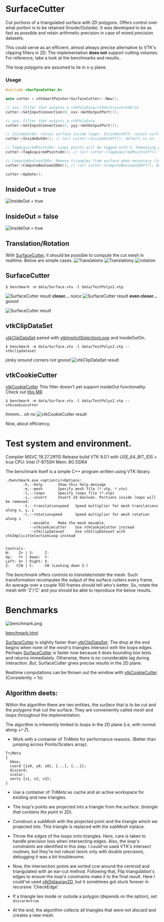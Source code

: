 # SurfaceCutter
Cut portions of a triangulated surface with 2D polygons. Offers control over what portion is to be retained (Inside/Outside).
It was developed to be as fast as possible and retain arithmetic precision in case of mixed precision datasets.

This could serve as an efficient, almost always precise alternative to VTK's clipping filters in 2D.
The implementation **does not** support cutting volumes. For reference, take a look at the benchmarks and results..

The loop polygons are assumed to lie in x-y plane.

### Usage
```c++
#include <SurfaceCutter.h>

auto cutter = vtkSmartPointer<SurfaceCutter>::New();

// xxx: filter that outputs a vtkPolyData/vtkUnstrucutredGrid
cutter->SetInputConnection(0, xxx->GetOutputPort());

// yyy: filter that outputs a vtkPolyData
cutter->SetInputConnection(1, yyy->GetOutputPort());

// InsideOutOn: retain surface inside loops. InsideOutOff: retain surface outside loops.
cutter->InsideOutOn(); // (or) cutter->InsideOutOff(); default is on.

// TagAcquiredPointsOn: Loops points will be tagged with 1. Remaining points will be tagged 0.
cutter->TagAcquiredPointsOn(); // (or) cutter->TagAcquiredPointsOff(); default is on.

// ComputeBoolean2DOn: Remove triangles from surface when necessary (inside/outside a loop)
cutter->ComputeBoolean2DOn(); // (or) cutter->ComputeBoolean2DOff(); default is on.

cutter->Update();

```

## InsideOut = true
![InsideOut = true](illustrations/testInsideOutTrue.png)

## InsideOut = false
![InsideOut = true](illustrations/testInsideOutFalse.png)

## Translation/Rotation
With [SurfaceCutter](https://github.com/jaswantp/SurfaceCutter), it should be possible to
compute the cut mesh in realtime. Below are simple cases.
![Translationx](illustrations/translationx.gif)
![Translationy](illustrations/translationy.gif)
![rotation](illustrations/rotation.gif)

## SurfaceCutter
```
$ benchmark -m data/Surface.vtu -l data/TestPolys2.vtp
```
![SurfaceCutter result](illustrations/SurfaceCutter1.png)
**closer...** *noice*
![SurfaceCutter result](illustrations/SurfaceCutter2.png)
**even closer...** *goood*

![SurfaceCutter result](illustrations/SurfaceCutter3.png)

## vtkClipDataSet
[vtkClipDataSet](https://vtk.org/doc/nightly/html/classvtkClipDataSet.html)
paired with 
[vtkImplicitSelectionLoop](https://vtk.org/doc/nightly/html/classvtkImplicitSelectionLoop.html)
and InsideOutOn.
```
$ benchmark -m data/Surface.vtu -l data/TestPolys2.vtp --vtkclipdataset
```
*janky around corners* *not goood*
![vtkClipDataSet result](illustrations/vtkClipDataSet.png)

## vtkCookieCutter
[vtkCookieCutter](https://vtk.org/doc/nightly/html/classvtkCookieCutter.html)
This filter doesn't yet support insideOut functionality. Check out [this MR](https://gitlab.kitware.com/vtk/vtk/-/merge_requests/5731)
```
$ benchmark -m data/Surface.vtu -l data/TestPolys2.vtp --vtkcookiecutter
```
*hmmm... oh no*
![vtkCookieCutter result](illustrations/vtkCookieCutter.png)

Now, about efficiency, 

# Test system and environment.
Compiler MSVC 19.27.29110
Release build VTK 9.0.1 with USE_64_BIT_IDS = true
CPU: Intel i7-8750H
Mem: 8G DDR4

The benchmark itself is a simple C++ program written using VTK library.
```
./benchmark.exe <option(s)>Options:
        -h,--help       Show this help message
        -m,--mesh       Specify mesh file (*.vtp, *.vtu)
        -l,--loops      Specify loops file (*.vtp)
        -i,--invert     Invert 2d boolean. Portions inside loops will be removed.
        -t,--translationspeed   Speed multiplier for mesh translations along x, y, z
        -r,--rotationspeed      Speed multiplier for mesh rotation along z
           --movable    Make the mesh movable.
           --vtkcookiecutter    Use vtkCookieCutter instead
           --vtkclipdataset     Use vtkClipDataset with vtkImplicitSelectionLoop instead


Controls:
W:    Z+ | S:     Z-
Up:   Y+ | Down:  Y-
Left: X+ | Right: X-
Z:   CCW | C:     CW (Looking down Z-)
```

The *benchmark* offers controls to *translate*/*rotate* the mesh. 
Such transformation recomputes the output of the surface cutters every frame.
An average over a couple 100 frames should tell who's better.
So, rotate the mesh with 'Z'/'C' and you should be able to reproduce the below results.

# Benchmarks
![benchmark.png](illustrations/benchmark.png)

[benchmark.html](illustrations/benchmarks.html)

[SurfaceCutter](https://github.com/jaswantp/SurfaceCutter) is slightly faster than
[vtkClipDataSet](https://vtk.org/doc/nightly/html/classvtkClipDataSet.html). 
The drop at the end begins when none of the *mesh's* triangles intersect with the *loops* edges.
Perhaps [SurfaceCutter](https://github.com/jaswantp/SurfaceCutter) is faster now because 
it does bounding box tests and returns immediately. Otherwise, there is no considerable lag during interaction.
*But*, SurfaceCutter gives precise results in the 2D plane.

Realtime computations can be thrown out the window with [vtkCookieCutter](https://vtk.org/doc/nightly/html/classvtkCookieCutter.html). (Consistently > 1*s*)

## Algorithm deets:

Within the algorithm there are two entities, the *surface* that is to be cut and the *polygons* that cut the surface.
They are conveniently called *mesh* and *loops* throughout the implementation.

The algorithm is inherently limited to *loops* in the 2D plane (i.e, with normal along *+/-Z*).

* Work with a container of *TriMeta* for performance reasons. (Better than jumping across Points/Scalars array).
```
TriMeta
{
  bbox;
  coord {{x0, y0, z0}, {...}, {...}};
  discard;
  scalar;
  verts {v1, v2, v3};
}
```
* Use a container of *TriMeta* as cache and an active workspace for existing and new triangles.

* The *loop's* points are projected into a triangle from the surface.
(*triangle that contains the point in 2D*). 

* Construct a *subMesh* with the projected point and the triangle which we projected into. This triangle is replaced with the *subMesh* inplace.

* Throw the *edges* of the *loops* onto triangles. Here,
care is taken to handle precision loss when intersecting edges. Also, the *loop*'s *constraints* are identified in this step.
I could've used VTK's intersect routines, but they're not robust (work only with double precision), debugging it was a bit troublesome.

* Now, the intersection points are sorted ccw around the centroid and triangulated with an ear-cut method.
Following that, Flip triangulation's edges to ensure the *loop's* constraints make it to the final result. 
Here I could've used [vtkDelaunay2D](https://vtk.org/doc/nightly/html/classvtkDelaunay2D.html), but it sometimes got stuck forever in recursive 'CheckEdge'.

* If a triangle lies inside or outside a polygon (depends on the option), set `discard=true`

* At the end, the algorithm collects all triangles that were not *discard* and creates a new mesh.
